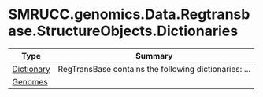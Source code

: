 ﻿
# SMRUCC.genomics.Data.Regtransbase.StructureObjects.Dictionaries

|Type|Summary|
|----|-------|
|[Dictionary](./Dictionary.md)|RegTransBase contains the following dictionaries:  ...|
|[Genomes](./Genomes.md)||

